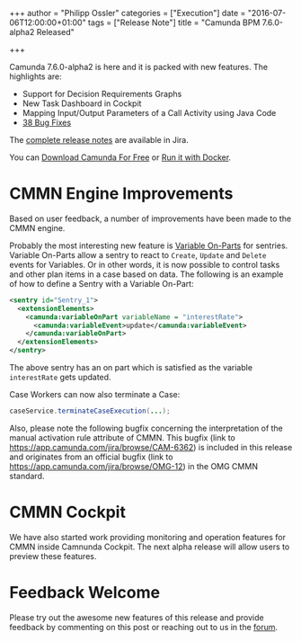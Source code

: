 +++
author = "Philipp Ossler"
categories = ["Execution"]
date = "2016-07-06T12:00:00+01:00"
tags = ["Release Note"]
title = "Camunda BPM 7.6.0-alpha2 Released"

+++

Camunda 7.6.0-alpha2 is here and it is packed with new features. The highlights are:

* Support for Decision Requirements Graphs
* New Task Dashboard in Cockpit
* Mapping Input/Output Parameters of a Call Activity using Java Code
* [38 Bug Fixes](https://app.camunda.com/jira/issues/?jql=issuetype%20%3D%20%22Bug%20Report%22%20AND%20fixVersion%20%3D%207.6.0-alpha2)

The [complete release notes](https://app.camunda.com/jira/secure/ReleaseNote.jspa?projectId=10230&version=14605) are available in Jira.

You can [Download Camunda For Free](https://camunda.org/download/)
or [Run it with Docker](https://hub.docker.com/r/camunda/camunda-bpm-platform/).

<!--more-->

# CMMN Engine Improvements

Based on user feedback, a number of improvements have been made to the CMMN engine.

Probably the most interesting new feature is [Variable On-Parts](http://docs.camunda.org/manual/latest/reference/cmmn11/sentry/#variableonpart) for sentries. Variable On-Parts allow a sentry to react to `Create`, `Update` and `Delete` events for Variables. Or in other words, it is now possible to control tasks and other plan items in a case based on data. The following is an example of how to define a Sentry with a Variable On-Part:

```xml
<sentry id="Sentry_1">
  <extensionElements>
    <camunda:variableOnPart variableName = "interestRate">
      <camunda:variableEvent>update</camunda:variableEvent>
    </camunda:variableOnPart>
  </extensionElements>	
</sentry> 
```

The above sentry has an on part which is satisfied as the variable `interestRate` gets updated.

Case Workers can now also terminate a Case:

```java
caseService.terminateCaseExecution(...);
```
Also, please note the following bugfix concerning the interpretation of the manual activation rule attribute of CMMN. This bugfix (link to https://app.camunda.com/jira/browse/CAM-6362) is included in this release and originates from an official bugfix (link to https://app.camunda.com/jira/browse/OMG-12) in the OMG CMMN standard.

# CMMN Cockpit

We have also started work providing monitoring and operation features for CMMN inside Camnunda Cockpit. The next alpha release will allow users to preview these features.

# Feedback Welcome

Please try out the awesome new features of this release and provide feedback by commenting on this post or reaching out to us in the [forum](https://forum.camunda.org/).

